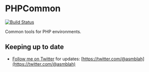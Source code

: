 PHPCommon
=========

[![Build Status](https://github.com/uniter/phpcommon/workflows/CI/badge.svg)](https://github.com/uniter/phpcommon/actions?query=workflow%3ACI)

Common tools for PHP environments.

Keeping up to date
------------------
- [Follow me on Twitter](https://twitter.com/@asmblah) for updates: [https://twitter.com/@asmblah](https://twitter.com/@asmblah)
